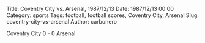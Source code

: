 Title: Coventry City vs. Arsenal, 1987/12/13
Date: 1987/12/13 00:00
Category: sports
Tags: football, football scores, Coventry City, Arsenal
Slug: coventry-city-vs-arsenal
Author: carbonero


Coventry City 0 - 0 Arsenal
